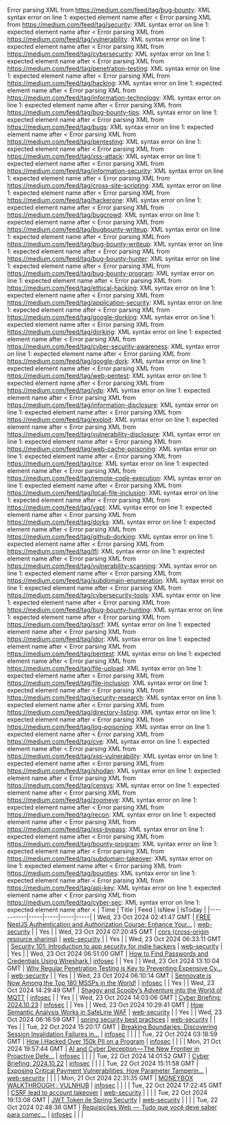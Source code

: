 Error parsing XML from https://medium.com/feed/tag/bug-bounty: XML syntax error on line 1: expected element name after <
Error parsing XML from https://medium.com/feed/tag/security: XML syntax error on line 1: expected element name after <
Error parsing XML from https://medium.com/feed/tag/vulnerability: XML syntax error on line 1: expected element name after <
Error parsing XML from https://medium.com/feed/tag/cybersecurity: XML syntax error on line 1: expected element name after <
Error parsing XML from https://medium.com/feed/tag/penetration-testing: XML syntax error on line 1: expected element name after <
Error parsing XML from https://medium.com/feed/tag/hacking: XML syntax error on line 1: expected element name after <
Error parsing XML from https://medium.com/feed/tag/information-technology: XML syntax error on line 1: expected element name after <
Error parsing XML from https://medium.com/feed/tag/bug-bounty-tips: XML syntax error on line 1: expected element name after <
Error parsing XML from https://medium.com/feed/tag/bugs: XML syntax error on line 1: expected element name after <
Error parsing XML from https://medium.com/feed/tag/pentesting: XML syntax error on line 1: expected element name after <
Error parsing XML from https://medium.com/feed/tag/xss-attack: XML syntax error on line 1: expected element name after <
Error parsing XML from https://medium.com/feed/tag/information-security: XML syntax error on line 1: expected element name after <
Error parsing XML from https://medium.com/feed/tag/cross-site-scripting: XML syntax error on line 1: expected element name after <
Error parsing XML from https://medium.com/feed/tag/hackerone: XML syntax error on line 1: expected element name after <
Error parsing XML from https://medium.com/feed/tag/bugcrowd: XML syntax error on line 1: expected element name after <
Error parsing XML from https://medium.com/feed/tag/bugbounty-writeup: XML syntax error on line 1: expected element name after <
Error parsing XML from https://medium.com/feed/tag/bug-bounty-writeup: XML syntax error on line 1: expected element name after <
Error parsing XML from https://medium.com/feed/tag/bug-bounty-hunter: XML syntax error on line 1: expected element name after <
Error parsing XML from https://medium.com/feed/tag/bug-bounty-program: XML syntax error on line 1: expected element name after <
Error parsing XML from https://medium.com/feed/tag/ethical-hacking: XML syntax error on line 1: expected element name after <
Error parsing XML from https://medium.com/feed/tag/application-security: XML syntax error on line 1: expected element name after <
Error parsing XML from https://medium.com/feed/tag/google-dorking: XML syntax error on line 1: expected element name after <
Error parsing XML from https://medium.com/feed/tag/dorking: XML syntax error on line 1: expected element name after <
Error parsing XML from https://medium.com/feed/tag/cyber-security-awareness: XML syntax error on line 1: expected element name after <
Error parsing XML from https://medium.com/feed/tag/google-dork: XML syntax error on line 1: expected element name after <
Error parsing XML from https://medium.com/feed/tag/web-pentest: XML syntax error on line 1: expected element name after <
Error parsing XML from https://medium.com/feed/tag/vdp: XML syntax error on line 1: expected element name after <
Error parsing XML from https://medium.com/feed/tag/information-disclosure: XML syntax error on line 1: expected element name after <
Error parsing XML from https://medium.com/feed/tag/exploit: XML syntax error on line 1: expected element name after <
Error parsing XML from https://medium.com/feed/tag/vulnerability-disclosure: XML syntax error on line 1: expected element name after <
Error parsing XML from https://medium.com/feed/tag/web-cache-poisoning: XML syntax error on line 1: expected element name after <
Error parsing XML from https://medium.com/feed/tag/rce: XML syntax error on line 1: expected element name after <
Error parsing XML from https://medium.com/feed/tag/remote-code-execution: XML syntax error on line 1: expected element name after <
Error parsing XML from https://medium.com/feed/tag/local-file-inclusion: XML syntax error on line 1: expected element name after <
Error parsing XML from https://medium.com/feed/tag/vapt: XML syntax error on line 1: expected element name after <
Error parsing XML from https://medium.com/feed/tag/dorks: XML syntax error on line 1: expected element name after <
Error parsing XML from https://medium.com/feed/tag/github-dorking: XML syntax error on line 1: expected element name after <
Error parsing XML from https://medium.com/feed/tag/lfi: XML syntax error on line 1: expected element name after <
Error parsing XML from https://medium.com/feed/tag/vulnerability-scanning: XML syntax error on line 1: expected element name after <
Error parsing XML from https://medium.com/feed/tag/subdomain-enumeration: XML syntax error on line 1: expected element name after <
Error parsing XML from https://medium.com/feed/tag/cybersecurity-tools: XML syntax error on line 1: expected element name after <
Error parsing XML from https://medium.com/feed/tag/bug-bounty-hunting: XML syntax error on line 1: expected element name after <
Error parsing XML from https://medium.com/feed/tag/ssrf: XML syntax error on line 1: expected element name after <
Error parsing XML from https://medium.com/feed/tag/idor: XML syntax error on line 1: expected element name after <
Error parsing XML from https://medium.com/feed/tag/pentest: XML syntax error on line 1: expected element name after <
Error parsing XML from https://medium.com/feed/tag/file-upload: XML syntax error on line 1: expected element name after <
Error parsing XML from https://medium.com/feed/tag/file-inclusion: XML syntax error on line 1: expected element name after <
Error parsing XML from https://medium.com/feed/tag/security-research: XML syntax error on line 1: expected element name after <
Error parsing XML from https://medium.com/feed/tag/directory-listing: XML syntax error on line 1: expected element name after <
Error parsing XML from https://medium.com/feed/tag/log-poisoning: XML syntax error on line 1: expected element name after <
Error parsing XML from https://medium.com/feed/tag/cve: XML syntax error on line 1: expected element name after <
Error parsing XML from https://medium.com/feed/tag/xss-vulnerability: XML syntax error on line 1: expected element name after <
Error parsing XML from https://medium.com/feed/tag/shodan: XML syntax error on line 1: expected element name after <
Error parsing XML from https://medium.com/feed/tag/censys: XML syntax error on line 1: expected element name after <
Error parsing XML from https://medium.com/feed/tag/zoomeye: XML syntax error on line 1: expected element name after <
Error parsing XML from https://medium.com/feed/tag/recon: XML syntax error on line 1: expected element name after <
Error parsing XML from https://medium.com/feed/tag/xss-bypass: XML syntax error on line 1: expected element name after <
Error parsing XML from https://medium.com/feed/tag/bounty-program: XML syntax error on line 1: expected element name after <
Error parsing XML from https://medium.com/feed/tag/subdomain-takeover: XML syntax error on line 1: expected element name after <
Error parsing XML from https://medium.com/feed/tag/bounties: XML syntax error on line 1: expected element name after <
Error parsing XML from https://medium.com/feed/tag/api-key: XML syntax error on line 1: expected element name after <
Error parsing XML from https://medium.com/feed/tag/cyber-sec: XML syntax error on line 1: expected element name after <
| Time | Title | Feed | IsNew | IsToday |
|-----------|-----|-----|-----|-----|
| Wed, 23 Oct 2024 02:41:47 GMT | [FREE NestJS Authentication and Authorization Course: Enhance Your...](https://freedium.cfd/https://medium.com/p/0a4a1a1e43ce) | [web-security](https://medium.com/feed/tag/web-security) |  | Yes |
| Wed, 23 Oct 2024 07:20:45 GMT | [cors (cross-origin resource sharing)](https://freedium.cfd/https://medium.com/p/4a47006da1a0) | [web-security](https://medium.com/feed/tag/web-security) |  | Yes |
| Wed, 23 Oct 2024 06:33:11 GMT | [Security 101: Introduction to app security for indie hackers](https://freedium.cfd/https://medium.com/p/34354d1d4477) | [web-security](https://medium.com/feed/tag/web-security) |  | Yes |
| Wed, 23 Oct 2024 06:51:00 GMT | [How to Find Passwords and Credentials Using Wireshark ](https://freedium.cfd/https://medium.com/p/ea19e715a96c) | [infosec](https://medium.com/feed/tag/infosec) |  | Yes |
| Wed, 23 Oct 2024 13:10:04 GMT | [Why Regular Penetration Testing is Key to Preventing Expensive Cy...](https://freedium.cfd/https://medium.com/p/f039455ad3ce) | [web-security](https://medium.com/feed/tag/web-security) |  | Yes |
| Wed, 23 Oct 2024 06:10:14 GMT | [Sennovate is Now Among the Top 180 MSSPs in the World!](https://freedium.cfd/https://medium.com/p/ca418b22ceb7) | [infosec](https://medium.com/feed/tag/infosec) |  | Yes |
| Wed, 23 Oct 2024 14:29:49 GMT | [Shaggy and Scooby’s Adventure into the World of MQTT](https://freedium.cfd/https://medium.com/p/12526237b50c) | [infosec](https://medium.com/feed/tag/infosec) |  | Yes |
| Wed, 23 Oct 2024 14:03:06 GMT | [Cyber Briefing: 2024.10.23](https://freedium.cfd/https://medium.com/p/797f46aa216b) | [infosec](https://medium.com/feed/tag/infosec) |  | Yes |
| Wed, 23 Oct 2024 10:29:41 GMT | [How Semantic Analysis Works in SafeLine WAF](https://freedium.cfd/https://medium.com/p/4e91eba0a999) | [web-security](https://medium.com/feed/tag/web-security) |  | Yes |
| Wed, 23 Oct 2024 06:16:59 GMT | [spring security best practices](https://freedium.cfd/https://medium.com/p/c31dc14e5d09) | [web-security](https://medium.com/feed/tag/web-security) |  | Yes |
| Tue, 22 Oct 2024 15:20:17 GMT | [Breaking Boundaries: Discovering Session Invalidation Failures in...](https://freedium.cfd/https://medium.com/p/84711777f9f2) | [infosec](https://medium.com/feed/tag/infosec) |  |  |
| Tue, 22 Oct 2024 03:18:59 GMT | [How I Hacked Over 150k PII on a Program](https://freedium.cfd/https://medium.com/p/f58b8b141d4a) | [infosec](https://medium.com/feed/tag/infosec) |  |  |
| Mon, 21 Oct 2024 19:57:44 GMT | [AI and Cyber Deception — The New Frontier in Proactive Defe...](https://freedium.cfd/https://medium.com/p/ddc32748cdff) | [infosec](https://medium.com/feed/tag/infosec) |  |  |
| Tue, 22 Oct 2024 14:01:52 GMT | [Cyber Briefing: 2024.10.22](https://freedium.cfd/https://medium.com/p/787f3182d172) | [infosec](https://medium.com/feed/tag/infosec) |  |  |
| Tue, 22 Oct 2024 15:11:58 GMT | [Exposing Critical Payment Vulnerabilities: How Parameter Tamperin...](https://freedium.cfd/https://medium.com/p/6792b3b4c9c6) | [web-security](https://medium.com/feed/tag/web-security) |  |  |
| Mon, 21 Oct 2024 22:31:35 GMT | [MONEYBOX WALKTHROUGH : VULNHUB](https://freedium.cfd/https://medium.com/p/05c2fa05d3fa) | [infosec](https://medium.com/feed/tag/infosec) |  |  |
| Tue, 22 Oct 2024 17:22:45 GMT | [CSRF lead to account takeover](https://freedium.cfd/https://medium.com/p/7ec3957163a1) | [web-security](https://medium.com/feed/tag/web-security) |  |  |
| Tue, 22 Oct 2024 19:13:08 GMT | [JWT Token ile Spring Security](https://freedium.cfd/https://medium.com/p/ad41b3a3fb9a) | [web-security](https://medium.com/feed/tag/web-security) |  |  |
| Tue, 22 Oct 2024 02:48:36 GMT | [Requisições Web  —  Tudo que você deve saber para começ...](https://freedium.cfd/https://medium.com/p/ef01a89b250c) | [infosec](https://medium.com/feed/tag/infosec) |  |  |
